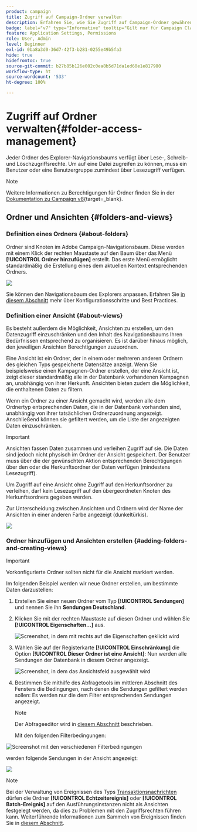 ```yaml
---
product: campaign
title: Zugriff auf Campaign-Ordner verwalten
description: Erfahren Sie, wie Sie Zugriff auf Campaign-Ordner gewähren und Ansichten erstellen.
badge: label="v7" type="Informative" tooltip="Gilt nur für Campaign Classic v7"
feature: Application Settings, Permissions
role: User, Admin
level: Beginner
exl-id: 0ba8a3d0-36d7-42f3-b281-0255e49b5fa3
hide: true
hidefromtoc: true
source-git-commit: b27b85b126e002c0ea8b5d71da1ed60e1e817980
workflow-type: ht
source-wordcount: '533'
ht-degree: 100%

---
```


# Zugriff auf Ordner verwalten{#folder-access-management}



Jeder Ordner des Explorer-Navigationsbaums verfügt über Lese-, Schreib- und Löschzugriffsrechte. Um auf eine Datei zugreifen zu können, muss ein Benutzer oder eine Benutzergruppe zumindest über Lesezugriff verfügen.

>[!NOTE]
>
>Weitere Informationen zu Berechtigungen für Ordner finden Sie in der [Dokumentation zu Campaign v8](https://experienceleague.adobe.com/de/docs/campaign/campaign-v8/admin/permissions/folder-permissions){target=_blank}.


## Ordner und Ansichten {#folders-and-views}

### Definition eines Ordners {#about-folders}

Ordner sind Knoten im Adobe Campaign-Navigationsbaum. Diese werden mit einem Klick der rechten Maustaste auf den Baum über das Menü **[!UICONTROL Ordner hinzufügen]** erstellt. Das erste Menü ermöglicht standardmäßig die Erstellung eines dem aktuellen Kontext entsprechenden Ordners.

![](assets/s_ncs_user_add_folder_in_tree.png)

Sie können den Navigationsbaum des Explorers anpassen. Erfahren Sie [in diesem Abschnitt](adobe-campaign-workspace.md) mehr über Konfigurationsschritte und Best Practices.

### Definition einer Ansicht {#about-views}

Es besteht außerdem die Möglichkeit, Ansichten zu erstellen, um den Datenzugriff einzuschränken und den Inhalt des Navigationsbaums Ihren Bedürfnissen entsprechend zu organisieren. Es ist darüber hinaus möglich, den jeweiligen Ansichten Berechtigungen zuzuordnen.

Eine Ansicht ist ein Ordner, der in einem oder mehreren anderen Ordnern des gleichen Typs gespeicherte Datensätze anzeigt. Wenn Sie beispielsweise einen Kampagnen-Ordner erstellen, der eine Ansicht ist, zeigt dieser standardmäßig alle in der Datenbank vorhandenen Kampagnen an, unabhängig von ihrer Herkunft. Ansichten bieten zudem die Möglichkeit, die enthaltenen Daten zu filtern.

Wenn ein Ordner zu einer Ansicht gemacht wird, werden alle dem Ordnertyp entsprechenden Daten, die in der Datenbank vorhanden sind, unabhängig von ihrer tatsächlichen Ordnerzuordnung angezeigt. Anschließend können sie gefiltert werden, um die Liste der angezeigten Daten einzuschränken.

>[!IMPORTANT]
>
>Ansichten fassen Daten zusammen und verleihen Zugriff auf sie. Die Daten sind jedoch nicht physisch im Ordner der Ansicht gespeichert. Der Benutzer muss über die der gewünschten Aktion entsprechenden Berechtigungen über den oder die Herkunftsordner der Daten verfügen (mindestens Lesezugriff).
>
>Um Zugriff auf eine Ansicht ohne Zugriff auf den Herkunftsordner zu verleihen, darf kein Lesezugriff auf den übergeordneten Knoten des Herkunftsordners gegeben werden.

Zur Unterscheidung zwischen Ansichten und Ordnern wird der Name der Ansichten in einer anderen Farbe angezeigt (dunkeltürkis).

![](assets/s_ncs_user_view_name_color.png)

### Ordner hinzufügen und Ansichten erstellen {#adding-folders-and-creating-views}

>[!IMPORTANT]
>
>Vorkonfigurierte Ordner sollten nicht für die Ansicht markiert werden.


Im folgenden Beispiel werden wir neue Ordner erstellen, um bestimmte Daten darzustellen:

1. Erstellen Sie einen neuen Ordner vom Typ **[!UICONTROL Sendungen]** und nennen Sie ihn **Sendungen Deutschland**.
1. Klicken Sie mit der rechten Maustaste auf diesen Ordner und wählen Sie **[!UICONTROL Eigenschaften...]** aus.

   ![Screenshot, in dem mit rechts auf die Eigenschaften geklickt wird](assets/s_ncs_user_add_folder_exple.png)

1. Wählen Sie auf der Registerkarte **[!UICONTROL Einschränkung]** die Option **[!UICONTROL Dieser Ordner ist eine Ansicht]**: Nun werden alle Sendungen der Datenbank in diesem Ordner angezeigt.

   ![Screenshot, in dem das Ansichtsfeld ausgewählt wird](assets/s_ncs_user_add_folder_exple01.png)

1. Bestimmen Sie mithilfe des Abfragetools im mittleren Abschnitt des Fensters die Bedingungen, nach denen die Sendungen gefiltert werden sollen: Es werden nur die dem Filter entsprechenden Sendungen angezeigt.

   >[!NOTE]
   >
   >Der Abfrageeditor wird in [diesem Abschnitt](../../platform/using/about-queries-in-campaign.md) beschrieben.

   Mit den folgenden Filterbedingungen:

![Screenshot mit den verschiedenen Filterbedingungen](assets/s_ncs_user_add_folder_exple00.png)

werden folgende Sendungen in der Ansicht angezeigt:

![](assets/s_ncs_user_add_folder_exple02.png)

>[!NOTE]
>
>Bei der Verwaltung von Ereignissen des Typs [Transaktionsnachrichten](../../message-center/using/about-transactional-messaging.md) dürfen die Ordner **[!UICONTROL Echtzeitereignis]** oder **[!UICONTROL Batch-Ereignis]** auf den Ausführungsinstanzen nicht als Ansichten festgelegt werden, da dies zu Problemen mit den Zugriffsrechten führen kann. Weiterführende Informationen zum Sammeln von Ereignissen finden Sie in [diesem Abschnitt](../../message-center/using/about-event-processing.md#event-collection).

<!--
## Permissions on a folder

### Edit permissions on a folder {#edit-permissions-on-a-folder}

To edit permissions on a specific folder of the tree, follow the steps below:

1. Right-click on the folder and select **[!UICONTROL Properties...]**.

   ![](assets/s_ncs_user_folder_properties.png)

1. Click the **[!UICONTROL Security]** tab to view authorizations on this folder.

   ![](assets/s_ncs_user_folder_properties_security.png)

### Modify permissions {#modify-permissions}

To modify permissions, you can:

* **Replace a group or an operator**. To do this, click one of the groups (or operators) with rights to the folder, and select a new group (or a new operator) from the drop-down list:

  ![](assets/s_ncs_user_folder_properties_security02.png)

* **Authorize a group or an operator**. To do this, click the **[!UICONTROL Add]** button and select the group or operator to which you want to assign authorizations for this folder.
* **Forbid a group or an operator**. To do this, click **[!UICONTROL Delete]** and select the group or operator from which you want to remove authorization for this folder.
* **Select the rights assigned to a group or an operator**. To do this, click the group or operator concerned, then select the access rights you want to grant and deselect the others.

  ![](assets/s_ncs_user_folder_properties_security03.png)

### Propagate permissions {#propagate-permissions}

You can propagate authorizations and access rights. To do this, select the **[!UICONTROL Propagate]** option in the folder properties.

The authorizations defined in this window will then be applied to all the sub-folders of the current node. You can then overload these authorizations for each of the sub-folders.

>[!NOTE]
>
>Clearing this option for a folder does not automatically clear it for the sub-folders. You must clear it explicitly for each of the sub-folders.

### Grant access to all operators {#grant-access-to-all-operators}

In the **[!UICONTROL Security]** tab, if the **[!UICONTROL System folder]** option is selected, all operators will have access to this data, regardless of their rights. If this option is cleared, you must explicitly add the operator (or their group) to the list of authorizations in order for them to have access.

![](assets/s_ncs_user_folder_properties_security03b.png)
-->